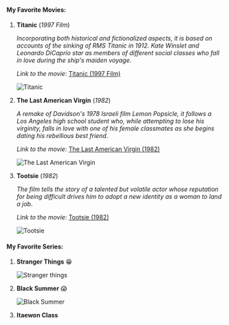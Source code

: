 #### My Favorite Movies:

1. **Titanic** (*1997 Film*)

   *Incorporating both historical and fictionalized aspects, it is based on accounts of the sinking of RMS Titanic in 1912. Kate Winslet and Leonardo DiCaprio 
star as members of different social classes who fall in love during the ship's maiden voyage*.

    *Link to the movie*: [Titanic (1997 Film)](https://www.imdb.com/title/tt0120338/)

    ![Titanic](https://github.com/codespls/app-dev/assets/153616581/6a92b5b5-c181-4ea1-97ba-3b539c755503)

3. **The Last American Virgin** (*1982*)

   *A remake of Davidson's 1978 Israeli film Lemon Popsicle, it follows a Los Angeles high school student who, while attempting to lose his virginity, falls in 
love with one of his female classmates as she begins dating his rebellious best friend*.

    *Link to the movie*: [The Last American Virgin (1982)](https://www.imdb.com/title/tt0084234/)

     ![The Last American Virgin](https://github.com/codespls/app-dev/assets/153616581/55869624-6037-4bb1-914d-de1ad7fdb8b7)

4. **Tootsie** (*1982*)

   *The film tells the story of a talented but volatile actor whose reputation for being difficult drives him to adopt a new identity as a woman to land a job*.

    *Link to the movie*: [Tootsie (1982)](https://www.imdb.com/title/tt0084805/)

    ![Tootsie](https://github.com/codespls/app-dev/assets/153616581/ac6a8a9d-0fe8-4434-9cb0-74b81879a133)


#### My Favorite Series:

1. **Stranger Things** :grin:

   ![Stranger things](https://github.com/codespls/app-dev/assets/153616581/819c5460-ee90-4fc0-a980-b6ad68dce38f)
   
2. **Black Summer** :scream:

   ![Black Summer](https://github.com/codespls/app-dev/assets/153616581/f47d2755-910a-46a5-9771-de9afe165ac2)

3. **Itaewon Class**

   
 
